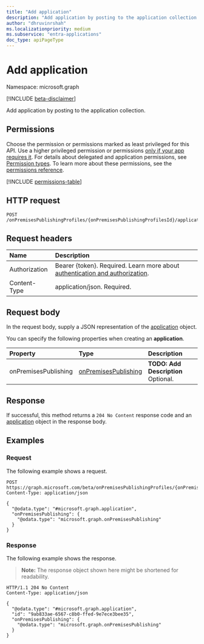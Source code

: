 ```yaml
---
title: "Add application"
description: "Add application by posting to the application collection."
author: "dhruvinrshah"
ms.localizationpriority: medium
ms.subservice: "entra-applications"
doc_type: apiPageType
---
```


# Add application

Namespace: microsoft.graph

[!INCLUDE [beta-disclaimer](../../includes/beta-disclaimer.md)]

Add application by posting to the application collection.

## Permissions

Choose the permission or permissions marked as least privileged for this API. Use a higher privileged permission or permissions [only if your app requires it](/graph/permissions-overview#best-practices-for-using-microsoft-graph-permissions). For details about delegated and application permissions, see [Permission types](/graph/permissions-overview#permission-types). To learn more about these permissions, see the [permissions reference](/graph/permissions-reference).

<!-- {
  "blockType": "permissions",
  "name": "ipapplicationsegment-post-application-permissions"
}
-->
[!INCLUDE [permissions-table](../includes/permissions/ipapplicationsegment-post-application-permissions.md)]

## HTTP request

<!-- {
  "blockType": "ignored"
}
-->
``` http
POST /onPremisesPublishingProfiles/{onPremisesPublishingProfilesId}/applicationSegments/{ipApplicationSegmentId}/application/$ref
```

## Request headers

|Name|Description|
|:---|:---|
|Authorization|Bearer {token}. Required. Learn more about [authentication and authorization](/graph/auth/auth-concepts).|
|Content-Type|application/json. Required.|

## Request body

In the request body, supply a JSON representation of the [application](../resources/application.md) object.

You can specify the following properties when creating an **application**.

|Property|Type|Description|
|:---|:---|:---|
|onPremisesPublishing|[onPremisesPublishing](../resources/onpremisespublishing.md)|**TODO: Add Description** Optional.|



## Response

If successful, this method returns a `204 No Content` response code and an [application](../resources/application.md) object in the response body.

## Examples

### Request

The following example shows a request.
<!-- {
  "blockType": "request",
  "name": "create_application_from_"
}
-->
``` http
POST https://graph.microsoft.com/beta/onPremisesPublishingProfiles/{onPremisesPublishingProfilesId}/applicationSegments/{ipApplicationSegmentId}/application/$ref
Content-Type: application/json

{
  "@odata.type": "#microsoft.graph.application",
  "onPremisesPublishing": {
    "@odata.type": "microsoft.graph.onPremisesPublishing"
  }
}
```


### Response

The following example shows the response.
>**Note:** The response object shown here might be shortened for readability.
<!-- {
  "blockType": "response",
  "truncated": true,
  "@odata.type": "microsoft.graph.application"
}
-->
``` http
HTTP/1.1 204 No Content
Content-Type: application/json

{
  "@odata.type": "#microsoft.graph.application",
  "id": "9ab833ae-6567-c8b0-ffed-9e7ece3bee35",
  "onPremisesPublishing": {
    "@odata.type": "microsoft.graph.onPremisesPublishing"
  }
}
```

